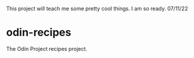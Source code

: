 This project will teach me some pretty cool things. I am so ready. 
07/11/22
# odin-recipes
The Odin Project recipes project. 
